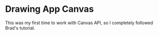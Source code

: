 # Drawing App Canvas

This was my first time to work with Canvas API, so I completely followed Brad's tutorial.
